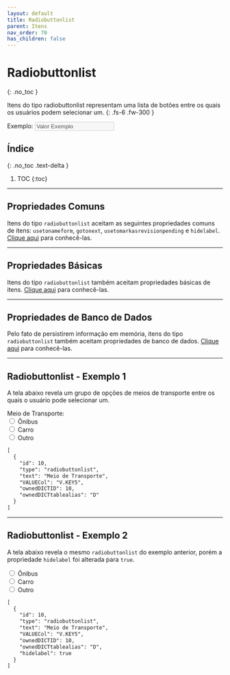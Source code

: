 ```yaml
---
layout: default
title: Radiobuttonlist
parent: Itens
nav_order: 70
has_children: false
---
```

# Radiobuttonlist
{: .no_toc }


Itens do tipo radiobuttonlist representam uma lista de botões entre os quais os usuários podem selecionar um.
{: .fs-6 .fw-300 }

<div class="code-example" markdown="1">

Exemplo: <input disabled value="Valor Exemplo" />

</div>

## Índice
{: .no_toc .text-delta }

1. TOC
{:toc}

---


## Propriedades Comuns

Itens do tipo `radiobuttonlist` aceitam as seguintes propriedades comuns de itens: `usetonameform`, `gotonext`, `usetomarkasrevisionpending` e `hidelabel`. [Clique aqui](commonproperties.md) para conhecê-las.

---

## Propriedades Básicas

Itens do tipo `radiobuttonlist` também aceitam propriedades básicas de itens. [Clique aqui](basicproperties.md) para conhecê-las.

---

## Propriedades de Banco de Dados

Pelo fato de persistirem informação em memória, itens do tipo `radiobuttonlist` também aceitam propriedades de banco de dados. [Clique aqui](databaseproperties.md) para conhecê-las.

---

## Radiobuttonlist - Exemplo 1

A tela abaixo revela um grupo de opções de meios de transporte entre os quais o usuário pode selecionar um.

<div class="code-example" markdown="1">
  <form>
    <div> Meio de Transporte: </div>
    <input type="radio" id="onibus" name="meioDeTransporte" value="onibus">
    <label for="onibus">Ônibus</label><br>
    <input type="radio" id="carro" name="meioDeTransporte" value="carro">
    <label for="carro">Carro</label><br>
    <input type="radio" id="outro" name="meioDeTransporte" value="outro">
    <label for="outro">Outro</label>
  </form>
</div>


```markdown
[
  {
    "id": 10,
    "type": "radiobuttonlist",
    "text": "Meio de Transporte",
    "VALUECol": "V.KEY5",
    "ownedDICTID": 10,
    "ownedDICTtablealias": "D"
  }
]
```

---

## Radiobuttonlist - Exemplo 2

A tela abaixo revela o mesmo `radiobuttonlist` do exemplo anterior, porém a propriedade `hidelabel` foi alterada para `true`.

<div class="code-example" markdown="1">
  <form>
    <input type="radio" id="onibus" name="meioDeTransporte" value="onibus">
    <label for="onibus">Ônibus</label><br>
    <input type="radio" id="carro" name="meioDeTransporte" value="carro">
    <label for="carro">Carro</label><br>
    <input type="radio" id="outro" name="meioDeTransporte" value="outro">
    <label for="outro">Outro</label>
  </form>
</div>

```markdown
[
  {
    "id": 10,
    "type": "radiobuttonlist",
    "text": "Meio de Transporte",
    "VALUECol": "V.KEY5",
    "ownedDICTID": 10,
    "ownedDICTtablealias": "D",
    "hidelabel": true
  }
]
```
